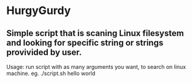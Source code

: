 # HurgyGurdy
## Simple script that is scaning Linux filesystem and looking for specific string or strings provivided by user.
Usage: run script with as many arguments you want, to search on linux machine. eg. ./script.sh hello world
